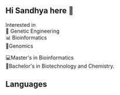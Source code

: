 ## Hi Sandhya here 👋

Interested in  
🧬 Genetic Engineering  
📊 Bioinformatics  
🧪Genomics  

💻Master's in Bioinformatics  
🧪Bachelor's in Biotechnology and Chemistry.

## Languages 


<!--
**Sandhyae2/sandhyae2** is a ✨ _special_ ✨ repository because its `README.md` (this file) appears on your GitHub profile.

Here are some ideas to get you started:

- 🔭 I’m currently working on ...
- 🌱 I’m currently learning ...
- 👯 I’m looking to collaborate on ...
- 🤔 I’m looking for help with ...
- 💬 Ask me about ...
- 📫 How to reach me: ...
- 😄 Pronouns: ...
- ⚡ Fun fact: ...
-->
